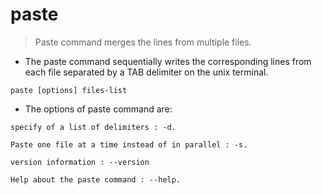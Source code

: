 # paste

 > Paste command merges the lines from multiple files.
 
 - The paste command sequentially writes the corresponding lines from each file separated by a TAB delimiter on the unix terminal.
 
 `paste [options] files-list`

 - The options of paste command are:

```
specify of a list of delimiters : -d.

Paste one file at a time instead of in parallel : -s.

version information : --version

Help about the paste command : --help.
```
